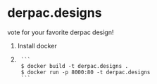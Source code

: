# derpac.designs

vote for your favorite derpac design!

1. Install docker
2. 
        ```
        $ docker build -t derpac.designs .
        $ docker run -p 8000:80 -t derpac.designs
        ```
